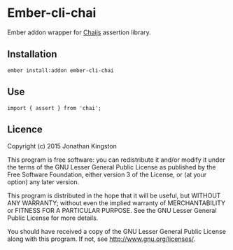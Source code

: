 # Ember-cli-chai

Ember addon wrapper for [Chaijs](https://github.com/chaijs/chai) assertion library.


## Installation

```
ember install:addon ember-cli-chai
```

## Use
```
import { assert } from 'chai';
```

## Licence

Copyright (c) 2015 Jonathan Kingston

This program is free software: you can redistribute it and/or modify
it under the terms of the GNU Lesser General Public License as published by
the Free Software Foundation, either version 3 of the License, or
(at your option) any later version.

This program is distributed in the hope that it will be useful,
but WITHOUT ANY WARRANTY; without even the implied warranty of
MERCHANTABILITY or FITNESS FOR A PARTICULAR PURPOSE.  See the
GNU Lesser General Public License for more details.

You should have received a copy of the GNU Lesser General Public License
along with this program.  If not, see <http://www.gnu.org/licenses/>.
